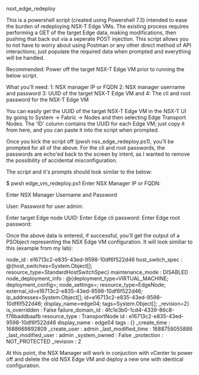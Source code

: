 nsxt_edge_redeploy 

This is a powershell script (created using Powershell 7.3) intended to ease the burden of redeploying NSX-T Edge VMs. The existing process requires performing a GET of the target Edge data, making modifications, then pushing that back out via a seperate POST injection. This script allows you to not have to worry about using Postman or any other direct method of API interactions; just populate the required data when prompted and everything will be handled. 

Recommended: Power off the target NSX-T Edge VM prior to running the below script. 


What you'll need:
1: NSX manager IP or FQDN
2: NSX manager username and password
3: UUID of the target NSX-T Edge VM and 
4: The cli and root password for the NSX-T Edge VM

You can easily get the UUID of the target NSX-T Edge VM in the NSX-T UI by going to System -> Fabric -> Nodes and then selecting Edge Transport Nodes. The 'ID' column contains the UUID for each Edge VM; just copy it from here, and you can paste it into the script when prompted. 

Once you kick the script off (pwsh nsx_edge_redeploy.ps1), you'll be prompted for all of the above. For the cli and root passwords, the passwords are echo'ed back to the screen by intent, as I wanted to remove the possibility of accidental misconfiguration. 

The script and it's prompts should look similar to the below:

$ pwsh edge_vm_redeploy.ps1 
Enter NSX Manager IP or FQDN: 

Enter NSX Manager Username and Password
 
User: 
Password for user admin: 

Enter target Edge node UUID: 
Enter Edge cli password: 
Enter Edge root password: 


Once the above data is entered, if successful, you'll get the output of a PSObject representing the NSX Edge VM configuration. It will look similiar to this (example from my lab):

node_id              : e16713c2-e835-43ed-9598-10df6f522d46
host_switch_spec     : @{host_switches=System.Object[]; 
                       resource_type=StandardHostSwitchSpec}
maintenance_mode     : DISABLED
node_deployment_info : @{deployment_type=VIRTUAL_MACHINE; deployment_config=; 
                       node_settings=; resource_type=EdgeNode; 
                       external_id=e16713c2-e835-43ed-9598-10df6f522d46; 
                       ip_addresses=System.Object[]; 
                       id=e16713c2-e835-43ed-9598-10df6f522d46; 
                       display_name=edge04; tags=System.Object[]; _revision=2}
is_overridden        : False
failure_domain_id    : 4fc1e3b0-1cd4-4339-86c8-f76baddbaafb
resource_type        : TransportNode
id                   : e16713c2-e835-43ed-9598-10df6f522d46
display_name         : edge04
tags                 : {}
_create_time         : 1688669892809
_create_user         : admin
_last_modified_time  : 1688759055886
_last_modified_user  : admin
_system_owned        : False
_protection          : NOT_PROTECTED
_revision            : 2

At this point, the NSX Manager will work in conjuction with vCenter to power off and delete the old NSX Edge VM and deploy a new one with identical configuration. 
